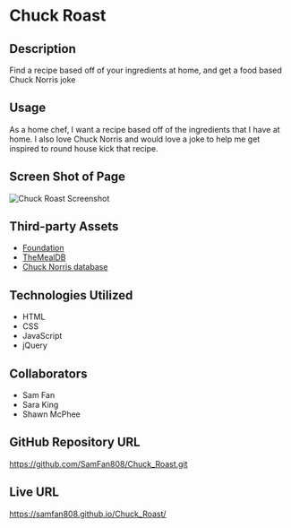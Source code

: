 # Chuck Roast

## Description

Find a recipe based off of your ingredients at home, and get a food based Chuck Norris joke

## Usage

As a home chef, I want a recipe based off of the ingredients that I have at home. I also love Chuck Norris and would love a joke to help me get inspired to round house kick that recipe.

## Screen Shot of Page

<img src = "ChuckRoast.png" alt="Chuck Roast Screenshot">

## Third-party Assets

- [Foundation](https://get.foundation/sites/docs/installation.html)
- [TheMealDB](https://www.themealdb.com/api.php)
- [Chuck Norris database](http://www.icndb.com/api/)

## Technologies Utilized
- HTML
- CSS
- JavaScript
- jQuery

## Collaborators

- Sam Fan
- Sara King
- Shawn McPhee

## GitHub Repository URL

https://github.com/SamFan808/Chuck_Roast.git

## Live URL

https://samfan808.github.io/Chuck_Roast/
